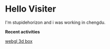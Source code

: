 # Hello Visiter

I'm stupidehorizon and i was working in chengdu. 

**Recent activities**

[webgl 3d box](https://stupidehorizon.github.io/graphics/demo/07_3d_box/)
